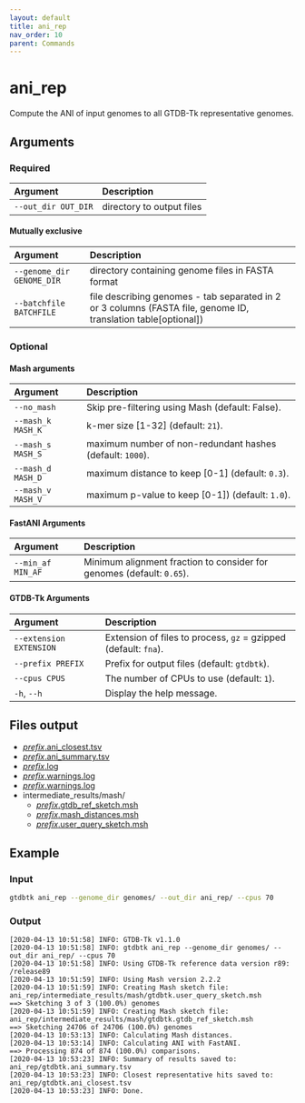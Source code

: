 ```yaml
---
layout: default
title: ani_rep
nav_order: 10
parent: Commands
---
```


# ani_rep

Compute the ANI of input genomes to all GTDB-Tk representative genomes.

## Arguments

### Required

| Argument     | Description                |
|:------------|:---------------------------|
| `--out_dir OUT_DIR`          | directory to output files |

#### Mutually exclusive

| Argument     | Description                |
|:------------|:---------------------------|
| `--genome_dir GENOME_DIR`          | directory containing genome files in FASTA format |
| `--batchfile BATCHFILE`        | file describing genomes - tab separated in 2 or 3 columns (FASTA file, genome ID, translation table[optional]) |


### Optional

#### Mash arguments

| Argument   | Description                |
|:------------------|:---------------------------|
| `--no_mash`          | Skip pre-filtering using Mash (default: False). |
| `--mash_k MASH_K`          | k-mer size [1-32] (default: `21`). |
| `--mash_s MASH_S`          | maximum number of non-redundant hashes (default: `1000`). |
| `--mash_d MASH_D`          | maximum distance to keep [0-1] (default: `0.3`). |
| `--mash_v MASH_V`          | maximum p-value to keep [0-1]) (default: `1.0`). |

#### FastANI Arguments

| Argument   | Description                |
|:------------------|:---------------------------|
| `--min_af MIN_AF`          | Minimum alignment fraction to consider for genomes (default: `0.65`). |

#### GTDB-Tk Arguments

| Argument   | Description                |
|:------------------|:---------------------------|
| `--extension EXTENSION`          | Extension of files to process, `gz` = gzipped (default: `fna`). |
| `--prefix PREFIX`          | Prefix for output files (default: `gtdbtk`). |
| `--cpus CPUS`          | The number of CPUs to use (default: `1`). |
| `-h`, `--h`           | Display the help message. |


## Files output

* [*prefix*.ani_closest.tsv](../files/ani_closest.tsv.html)
* [*prefix*.ani_summary.tsv](../files/ani_summary.tsv.html)
* [*prefix*.log](../files/gtdbtk.log.html)
* [*prefix*.warnings.log](../files/gtdbtk.warnings.log.html)
* [*prefix*.warnings.log](../files/gtdbtk.warnings.log.html)
* intermediate_results/mash/
    * [*prefix*.gtdb_ref_sketch.msh](../files/gtdbtk_ref_sketch.msh.html)
    * [*prefix*.mash_distances.msh](../files/mash_distances.msh.html)
    * [*prefix*.user_query_sketch.msh](../files/user_query_sketch.msh.html)


## Example

### Input
    
```bash
gtdbtk ani_rep --genome_dir genomes/ --out_dir ani_rep/ --cpus 70
```

### Output

```text
[2020-04-13 10:51:58] INFO: GTDB-Tk v1.1.0
[2020-04-13 10:51:58] INFO: gtdbtk ani_rep --genome_dir genomes/ --out_dir ani_rep/ --cpus 70
[2020-04-13 10:51:58] INFO: Using GTDB-Tk reference data version r89: /release89
[2020-04-13 10:51:59] INFO: Using Mash version 2.2.2
[2020-04-13 10:51:59] INFO: Creating Mash sketch file: ani_rep/intermediate_results/mash/gtdbtk.user_query_sketch.msh
==> Sketching 3 of 3 (100.0%) genomes
[2020-04-13 10:51:59] INFO: Creating Mash sketch file: ani_rep/intermediate_results/mash/gtdbtk.gtdb_ref_sketch.msh
==> Sketching 24706 of 24706 (100.0%) genomes
[2020-04-13 10:53:13] INFO: Calculating Mash distances.
[2020-04-13 10:53:14] INFO: Calculating ANI with FastANI.
==> Processing 874 of 874 (100.0%) comparisons.
[2020-04-13 10:53:23] INFO: Summary of results saved to: ani_rep/gtdbtk.ani_summary.tsv
[2020-04-13 10:53:23] INFO: Closest representative hits saved to: ani_rep/gtdbtk.ani_closest.tsv
[2020-04-13 10:53:23] INFO: Done.
```